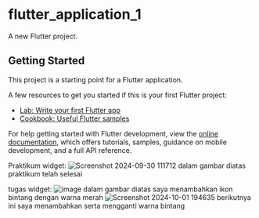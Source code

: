 # flutter_application_1

A new Flutter project.

## Getting Started

This project is a starting point for a Flutter application.

A few resources to get you started if this is your first Flutter project:

- [Lab: Write your first Flutter app](https://docs.flutter.dev/get-started/codelab)
- [Cookbook: Useful Flutter samples](https://docs.flutter.dev/cookbook)

For help getting started with Flutter development, view the
[online documentation](https://docs.flutter.dev/), which offers tutorials,
samples, guidance on mobile development, and a full API reference.

Praktikum widget:
![Screenshot 2024-09-30 111712](https://github.com/user-attachments/assets/cece0cb9-2fc5-45bb-81b1-00a3207c561d)
dalam gambar diatas praktikum telah selesai

tugas widget:
![image](https://github.com/user-attachments/assets/1a9288ab-fb49-46b4-96e2-9efbb911521b)
dalam gambar diatas saya menambahkan ikon bintang dengan warna merah
![Screenshot 2024-10-01 194635](https://github.com/user-attachments/assets/44c3678f-5fd5-4c09-be54-583c62c87961)
berikutnya ini saya menambahkan serta mengganti warna bintang
